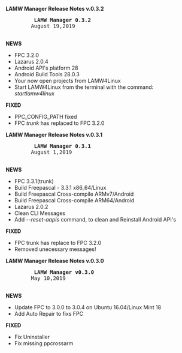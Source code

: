 **LAMW Manager Release Notes v.0.3.2**

<p>
	<pre>
		<strong> LAMW Manager 0.3.2</strong>
		August 19,2019
	</pre>
</p>	

**NEWS**
<p>
	<ul>
		<li>FPC 3.2.0</li>
		<li>Lazarus 2.0.4</li>
		<li>Android API's platform 28</li>
		<li>Android Build Tools 28.0.3</li>
		<li>Your now open projects from LAMW4Linux</li>
		<li>Start LAMW4Linux from the terminal with the command: <em>startlamw4linux</em></li>
	</ul>
</p>


**FIXED**
<p>
	<ul>
		<li>PPC_CONFIG_PATH fixed</li>
		<li>FPC <em>trunk</em> has replaced to FPC 3.2.0</li>
	</ul>	
</p>



**LAMW Manager Release Notes v.0.3.1**

<p>
	<pre>
		<strong> LAMW Manager 0.3.1</strong>
		August 1,2019
	</pre>
</p>	

**NEWS**
<p>
	<ul>
		<li>FPC 3.3.1(trunk)</li>
		<li>Build Freepascal - 3.3.1 x86_64/Linux</li>
		<li>Build Freepascal Cross-compile ARMv7/Android</li>
		<li>Build Freepascal Cross-compile ARM64/Android</li>
		<li>Lazarus 2.0.2</li>
		<li>Clean CLI Messages</li>
		<li>Add <em>--reset-aapis</em> command, to clean and Reinstall Android API's</li>
	</ul>
</p>


**FIXED**
<p>
	<ul>
		<li>FPC trunk has replace to FPC 3.2.0</li>
		<li>Removed  unecessary messages!
	</ul>	
</p>

**LAMW Manager Release Notes v.0.3.0**

<p>
	<pre>
		<strong> LAMW Manager v0.3.0</strong>
		May 10,2019
	</pre>
</p>	

**NEWS**
<p>
	<ul>
		<li>Update FPC to 3.0.0 to 3.0.4 on Ubuntu 16.04/Linux Mint 18</li>
		<li>Add Auto Repair to fixs FPC</li>
	</ul>
</p>


**FIXED**
<p>
	<ul>
		<li>Fix Uninstaller</li>
		<li>Fix missing ppcrossarm</li>
	</ul>	
</p>
